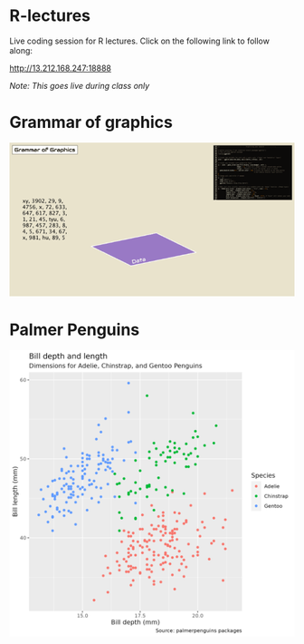 # R-lectures

Live coding session for R lectures. Click on the following link to follow along:

http://13.212.168.247:18888

*Note: This goes live during class only*

# Grammar of graphics

![](gg.gif)

# Palmer Penguins

![](palmerpenguins.png)
